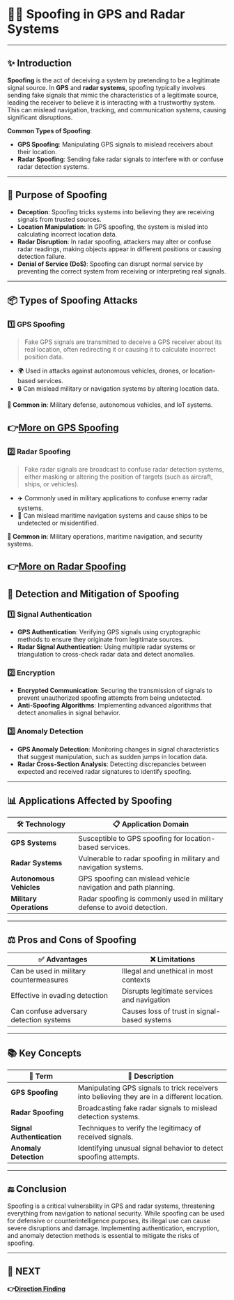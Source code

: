 # 🕵️‍♂️ Spoofing in GPS and Radar Systems

---

## ✨ Introduction

**Spoofing** is the act of deceiving a system by pretending to be a legitimate signal source. In **GPS** and **radar systems**, spoofing typically involves sending fake signals that mimic the characteristics of a legitimate source, leading the receiver to believe it is interacting with a trustworthy system. This can mislead navigation, tracking, and communication systems, causing significant disruptions.

**Common Types of Spoofing**:
- **GPS Spoofing**: Manipulating GPS signals to mislead receivers about their location.
- **Radar Spoofing**: Sending fake radar signals to interfere with or confuse radar detection systems.

---

## 🎯 Purpose of Spoofing

- **Deception**: Spoofing tricks systems into believing they are receiving signals from trusted sources.
- **Location Manipulation**: In GPS spoofing, the system is misled into calculating incorrect location data.
- **Radar Disruption**: In radar spoofing, attackers may alter or confuse radar readings, making objects appear in different positions or causing detection failure.
- **Denial of Service (DoS)**: Spoofing can disrupt normal service by preventing the correct system from receiving or interpreting real signals.

---

## 📦 Types of Spoofing Attacks

### 1️⃣ **GPS Spoofing**

> Fake GPS signals are transmitted to deceive a GPS receiver about its real location, often redirecting it or causing it to calculate incorrect position data.

- 🌍 Used in attacks against autonomous vehicles, drones, or location-based services.
- 🔒 Can mislead military or navigation systems by altering location data.

**📌 Common in**: Military defense, autonomous vehicles, and IoT systems.

**👉[More on GPS Spoofing](https://www.everythingrf.com/community/what-is-gps-spoofing?gad_source=1&gbraid=0AAAAADxGRBMPruz48dB5-3E2X0SZ3gJQq&gclid=Cj0KCQjw2N2_BhCAARIsAK4pEkWBC5yz1xfeYkQxtAaTQLxQgX084BBne4J9pJfhacYiNsIcFL2VKh4aAneZEALw_wcB)**
---

### 2️⃣ **Radar Spoofing**

> Fake radar signals are broadcast to confuse radar detection systems, either masking or altering the position of targets (such as aircraft, ships, or vehicles).

- ✈️ Commonly used in military applications to confuse enemy radar systems.
- 🚢 Can mislead maritime navigation systems and cause ships to be undetected or misidentified.

**📌 Common in**: Military operations, maritime navigation, and security systems.

**👉[More on Radar Spoofing](https://www.emsopedia.org/entries/spoofing-in-radar-ecm/)**
---

## 🚀 Detection and Mitigation of Spoofing

### 1️⃣ **Signal Authentication**
   - **GPS Authentication**: Verifying GPS signals using cryptographic methods to ensure they originate from legitimate sources.
   - **Radar Signal Authentication**: Using multiple radar systems or triangulation to cross-check radar data and detect anomalies.

### 2️⃣ **Encryption**
   - **Encrypted Communication**: Securing the transmission of signals to prevent unauthorized spoofing attempts from being undetected.
   - **Anti-Spoofing Algorithms**: Implementing advanced algorithms that detect anomalies in signal behavior.

### 3️⃣ **Anomaly Detection**
   - **GPS Anomaly Detection**: Monitoring changes in signal characteristics that suggest manipulation, such as sudden jumps in location data.
   - **Radar Cross-Section Analysis**: Detecting discrepancies between expected and received radar signatures to identify spoofing.

---

## 📊 Applications Affected by Spoofing

| 🛠️ Technology             | 📋 Application Domain                    |
|---------------------------|-------------------------------------------|
| **GPS Systems**            | Susceptible to GPS spoofing for location-based services. |
| **Radar Systems**          | Vulnerable to radar spoofing in military and navigation systems. |
| **Autonomous Vehicles**    | GPS spoofing can mislead vehicle navigation and path planning. |
| **Military Operations**    | Radar spoofing is commonly used in military defense to avoid detection. |

---

## ⚖️ Pros and Cons of Spoofing

| ✅ Advantages                          | ❌ Limitations                         |
|----------------------------------------|----------------------------------------|
| Can be used in military countermeasures | Illegal and unethical in most contexts |
| Effective in evading detection         | Disrupts legitimate services and navigation |
| Can confuse adversary detection systems | Causes loss of trust in signal-based systems |

---

## 📚 Key Concepts

| 🔑 Term             | 📖 Description                                                  |
|---------------------|-----------------------------------------------------------------|
| **GPS Spoofing**     | Manipulating GPS signals to trick receivers into believing they are in a different location. |
| **Radar Spoofing**   | Broadcasting fake radar signals to mislead detection systems.  |
| **Signal Authentication** | Techniques to verify the legitimacy of received signals. |
| **Anomaly Detection** | Identifying unusual signal behavior to detect spoofing attempts. |

---




## 🔚 Conclusion

Spoofing is a critical vulnerability in GPS and radar systems, threatening everything from navigation to national security. While spoofing can be used for defensive or counterintelligence purposes, its illegal use can cause severe disruptions and damage. Implementing authentication, encryption, and anomaly detection methods is essential to mitigate the risks of spoofing.

---

## 🔹 NEXT  
**👉[Direction Finding](../DF)**
